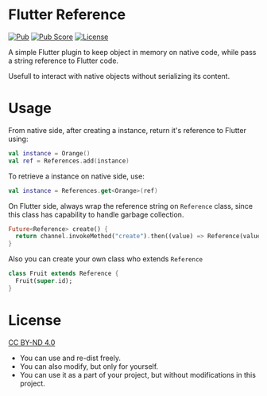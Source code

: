 Flutter Reference
=================
[![Pub](https://img.shields.io/pub/v/flutter_reference.svg)](https://pub.dev/packages/flutter_reference)
[![Pub Score](https://img.shields.io/pub/points/flutter_reference?color=2E8B57&label=pub%20points)](https://pub.dev/packages/flutter_reference/score)
[![License](https://img.shields.io/static/v1?label=license&message=CC%20BY-ND%204.0&color=blue)](https://creativecommons.org/licenses/by-nd/4.0/)

A simple Flutter plugin to keep object in memory on native code, while pass a string reference to Flutter code.

Usefull to interact with native objects without serializing its content.

Usage
=====
From native side, after creating a instance, return it's reference to Flutter using:
```kotlin
val instance = Orange()
val ref = References.add(instance)
```

To retrieve a instance on native side, use:
```kotlin
val instance = References.get<Orange>(ref)
```

On Flutter side, always wrap the reference string on `Reference` class, since this class has capability to handle garbage collection.
```dart
Future<Reference> create() {
  return channel.invokeMethod("create").then((value) => Reference(value))
}
```

Also you can create your own class who extends `Reference`
```dart
class Fruit extends Reference {
  Fruit(super.id);
}
```

License
=======
[CC BY-ND 4.0](https://creativecommons.org/licenses/by-nd/4.0/)
- You can use and re-dist freely.
- You can also modify, but only for yourself.
- You can use it as a part of your project, but without modifications in this project.